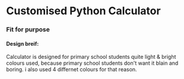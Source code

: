 # Customised Python Calculator 
### Fit for purpose 

#### Design breif:
Calculator is designed for primary school students
quite light & bright colours used, because primary school students don't want it blain and boring. i also used 4 differnet colours for that reason. 
